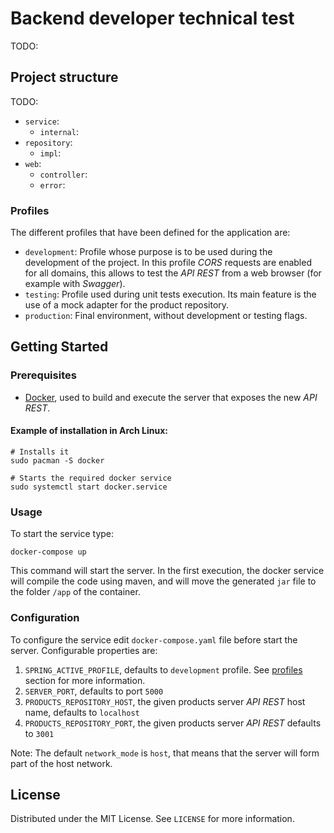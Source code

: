 # Backend developer technical test
TODO:

## Project structure
TODO: 
  - `service`: 
    - `internal`: 
  - `repository`: 
    - `impl`: 
  - `web`: 
    - `controller`: 
    - `error`: 

### Profiles
The different profiles that have been defined for the application are:
- `development`: Profile whose purpose is to be used during the development of the project.
  In this profile _CORS_ requests are enabled for all domains, this allows to test the _API REST_ from a web browser (for example with _Swagger_).
- `testing`: Profile used during unit tests execution. Its main feature is the use of a mock adapter for the product repository.
- `production`: Final environment, without development or testing flags. 

## Getting Started

### Prerequisites
  - [Docker](https://www.docker.com/), used to build and execute the server that exposes the new _API REST_.
#### Example of installation in Arch Linux:
```shell
# Installs it
sudo pacman -S docker

# Starts the required docker service
sudo systemctl start docker.service
```   

### Usage
To start the service type:
```shell
docker-compose up
```
This command will start the server. In the first execution, 
the docker service will compile the code using maven, 
and will move the generated `jar` file to the folder `/app` of the container.

### Configuration
To configure the service edit `docker-compose.yaml` file before start the server. Configurable properties are:
1. `SPRING_ACTIVE_PROFILE`, defaults to `development` profile. See [profiles](#profiles) section for more information. 
2. `SERVER_PORT`, defaults to port `5000`
3. `PRODUCTS_REPOSITORY_HOST`, the given products server _API REST_ host name, defaults to `localhost`
4. `PRODUCTS_REPOSITORY_PORT`, the given products server _API REST_ defaults to `3001`

Note: The default `network_mode` is `host`, that means that the server will form part of the host network.

## License
Distributed under the MIT License. See `LICENSE` for more information.